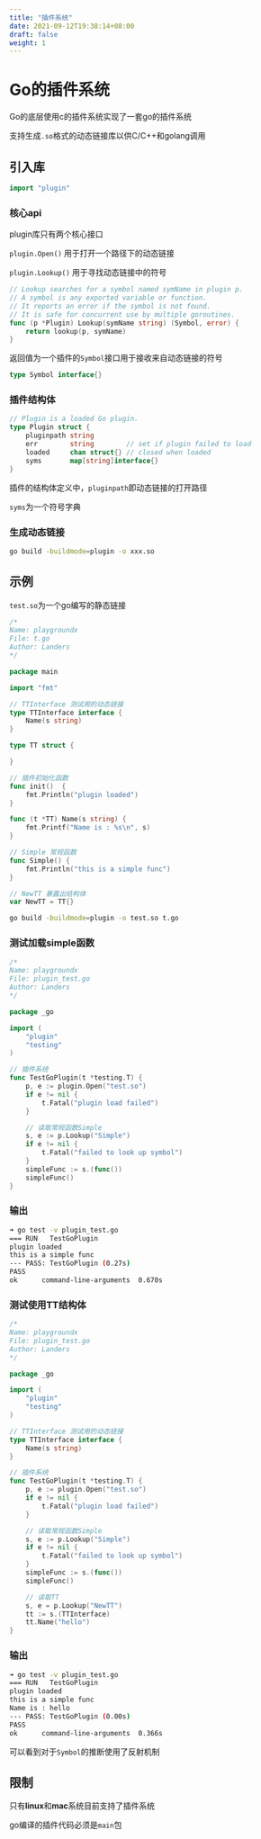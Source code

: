 ```yaml
---
title: "插件系统"
date: 2021-09-12T19:38:14+08:00
draft: false
weight: 1
---
```


# Go的插件系统

Go的底层使用c的插件系统实现了一套go的插件系统

支持生成`.so`格式的动态链接库以供C/C++和golang调用

## 引入库

```go
import "plugin"
```

### 核心api

plugin库只有两个核心接口

`plugin.Open()` 用于打开一个路径下的动态链接

`plugin.Lookup()` 用于寻找动态链接中的符号

```go
// Lookup searches for a symbol named symName in plugin p.
// A symbol is any exported variable or function.
// It reports an error if the symbol is not found.
// It is safe for concurrent use by multiple goroutines.
func (p *Plugin) Lookup(symName string) (Symbol, error) {
	return lookup(p, symName)
}
```

返回值为一个插件的`Symbol`接口用于接收来自动态链接的符号

```go
type Symbol interface{}
```



### 插件结构体

```go
// Plugin is a loaded Go plugin.
type Plugin struct {
	pluginpath string
	err        string        // set if plugin failed to load
	loaded     chan struct{} // closed when loaded
	syms       map[string]interface{}
}
```

插件的结构体定义中，`pluginpath`即动态链接的打开路径

`syms`为一个符号字典

### 生成动态链接

```bash
go build -buildmode=plugin -o xxx.so
```



## 示例

`test.so`为一个go编写的静态链接

```go
/*
Name: playgroundx
File: t.go
Author: Landers
*/

package main

import "fmt"

// TTInterface 测试用的动态链接
type TTInterface interface {
	Name(s string)
}

type TT struct {

}

// 插件初始化函数
func init()  {
	fmt.Println("plugin loaded")
}

func (t *TT) Name(s string) {
	fmt.Printf("Name is : %s\n", s)
}

// Simple 常规函数
func Simple() {
	fmt.Println("this is a simple func")
}

// NewTT 暴露出结构体
var NewTT = TT{}
```

```bash
go build -buildmode=plugin -o test.so t.go 
```

### 测试加载simple函数

```go
/*
Name: playgroundx
File: plugin_test.go
Author: Landers
*/

package _go

import (
	"plugin"
	"testing"
)

// 插件系统
func TestGoPlugin(t *testing.T) {
	p, e := plugin.Open("test.so")
	if e != nil {
		t.Fatal("plugin load failed")
	}

	// 读取常规函数Simple
	s, e := p.Lookup("Simple")
	if e != nil {
		t.Fatal("failed to look up symbol")
	}
	simpleFunc := s.(func())
	simpleFunc()
}
```

### 输出

```bash
➜ go test -v plugin_test.go                 
=== RUN   TestGoPlugin
plugin loaded
this is a simple func
--- PASS: TestGoPlugin (0.27s)
PASS
ok      command-line-arguments  0.670s
```

### 测试使用TT结构体

```go
/*
Name: playgroundx
File: plugin_test.go
Author: Landers
*/

package _go

import (
	"plugin"
	"testing"
)

// TTInterface 测试用的动态链接
type TTInterface interface {
	Name(s string)
}

// 插件系统
func TestGoPlugin(t *testing.T) {
	p, e := plugin.Open("test.so")
	if e != nil {
		t.Fatal("plugin load failed")
	}

	// 读取常规函数Simple
	s, e := p.Lookup("Simple")
	if e != nil {
		t.Fatal("failed to look up symbol")
	}
	simpleFunc := s.(func())
	simpleFunc()

	// 读取TT
	s, e = p.Lookup("NewTT")
	tt := s.(TTInterface)
	tt.Name("hello")
}
```

### 输出

```bash
➜ go test -v plugin_test.go
=== RUN   TestGoPlugin
plugin loaded
this is a simple func
Name is : hello
--- PASS: TestGoPlugin (0.00s)
PASS
ok      command-line-arguments  0.366s
```

可以看到对于`Symbol`的推断使用了反射机制

## 限制

只有**linux**和**mac**系统目前支持了插件系统

go编译的插件代码必须是`main`包
